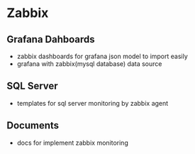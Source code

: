 # Zabbix
## Grafana Dahboards
- zabbix dashboards for grafana json model to import easily
- grafana with zabbix(mysql database) data source

## SQL Server
- templates for sql server monitoring by zabbix agent

## Documents
- docs for implement zabbix monitoring